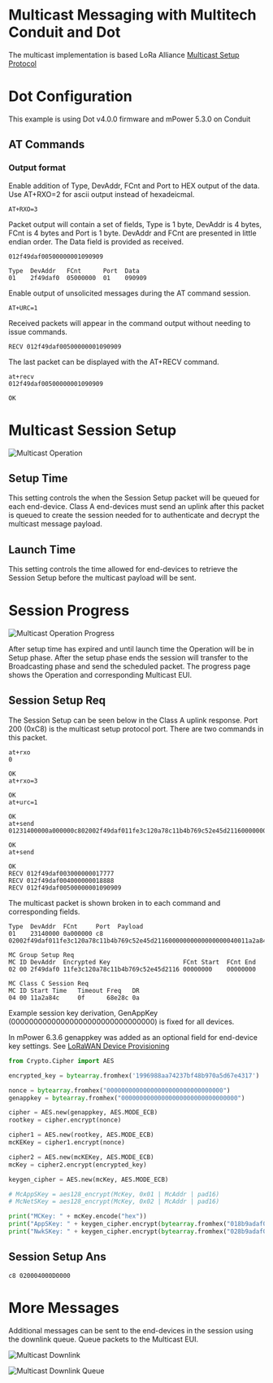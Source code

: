 # Multicast Messaging with Multitech Conduit and Dot

The multicast implementation is based LoRa Alliance [Multicast Setup Protocol](https://resources.lora-alliance.org/technical-specifications/lorawan-remote-multicast-setup-specification-v1-0-0)

# Dot Configuration

This example is using Dot v4.0.0 firmware and mPower 5.3.0 on Conduit


## AT Commands

### Output format
Enable addition of Type, DevAddr, FCnt and Port to HEX output of the data. Use AT+RXO=2 for ascii output instead of hexadeicmal.

```
AT+RXO=3
```
Packet output will contain a set of fields, Type is 1 byte, DevAddr is 4 bytes, FCnt is 4 bytes and Port is 1 byte. DevAddr and FCnt are presented in little endian order. The Data field is provided as received.
```
012f49daf00500000001090909

Type  DevAddr   FCnt      Port  Data
01    2f49daf0  05000000  01    090909
```


Enable output of unsolicited messages during the AT command session.
```
AT+URC=1
```
Received packets will appear in the command output without needing to issue commands.

```
RECV 012f49daf00500000001090909
```

The last packet can be displayed with the AT+RECV command.
```
at+recv
012f49daf00500000001090909

OK
```


# Multicast Session Setup

![Multicast Operation](/images/MULTICAST-OPERATION.png)

## Setup Time

This setting controls the when the Session Setup packet will be queued for each end-device. Class A end-devices must send an uplink after this packet is queued to create the session needed for to authenticate and decrypt the multicast message payload.

## Launch Time

This setting controls the time allowed for end-devices to retrieve the Session Setup before the multicast payload will be sent.

# Session Progress

![Multicast Operation Progress](/images/MULTICAST-OPERATION-PROGRESS.png)

After setup time has expired and until launch time the Operation will be in Setup phase. After the setup phase ends the session will transfer to the Broadcasting phase and send the scheduled packet. The progress page shows the Operation and corresponding Multicast EUI.

## Session Setup Req

The Session Setup can be seen below in the Class A uplink response. Port 200 (0xC8) is the multicast setup protocol port. There are two commands in this packet.

```
at+rxo
0

OK
at+rxo=3

OK
at+urc=1

OK
at+send
01231400000a000000c802002f49daf011fe3c120a78c11b4b769c52e45d21160000000000000000040011a2a84c0f68e28c0a

OK
at+send

OK
RECV 012f49daf003000000017777
RECV 012f49daf004000000018888
RECV 012f49daf00500000001090909
```

The multicast packet is shown broken in to each command and corresponding fields.

```
Type  DevAddr  FCnt     Port  Payload
01    23140000 0a000000 c8    02002f49daf011fe3c120a78c11b4b769c52e45d21160000000000000000040011a2a84c0f68e28c0a

MC Group Setup Req
MC ID DevAddr  Encrypted Key                    FCnt Start  FCnt End
02 00 2f49daf0 11fe3c120a78c11b4b769c52e45d2116 00000000    00000000

MC Class C Session Req
MC ID Start Time   Timeout Freq   DR
04 00 11a2a84c     0f      68e28c 0a
```

Example session key derivation, GenAppKey (00000000000000000000000000000000) is fixed for all devices. 

In mPower 6.3.6 genappkey was added as an optional field for end-device key settings.
See [LoRaWAN Device Provisioning](https://www.multitech.net/developer/software/aep/lora-configuration/lorawan-device-provisioning/)

```python
from Crypto.Cipher import AES

encrypted_key = bytearray.fromhex('1996988aa74237bf48b970a5d67e4317')

nonce = bytearray.fromhex("00000000000000000000000000000000")
genappkey = bytearray.fromhex("00000000000000000000000000000000")

cipher = AES.new(genappkey, AES.MODE_ECB)
rootkey = cipher.encrypt(nonce)

cipher1 = AES.new(rootkey, AES.MODE_ECB)
mcKEKey = cipher1.encrypt(nonce)

cipher2 = AES.new(mcKEKey, AES.MODE_ECB)
mcKey = cipher2.encrypt(encrypted_key)

keygen_cipher = AES.new(mcKey, AES.MODE_ECB)

# McAppSKey = aes128_encrypt(McKey, 0x01 | McAddr | pad16)
# McNetSKey = aes128_encrypt(McKey, 0x02 | McAddr | pad16)

print("MCKey: " + mcKey.encode("hex"))
print("AppSKey: " + keygen_cipher.encrypt(bytearray.fromhex("018b9adaf00000000000000000000000")).encode("hex"))
print("NwkSKey: " + keygen_cipher.encrypt(bytearray.fromhex("028b9adaf00000000000000000000000")).encode("hex"))

```


## Session Setup Ans
```
c8 020004000D0000
```

# More Messages

Additional messages can be sent to the end-devices in the session using the downlink queue. Queue packets to the Multicast EUI.

![Multicast Downlink](/images/MULTICAST-DOWNLINK.png)

![Multicast Downlink Queue](/images/MULTICAST-DOWNLINK-QUEUE.png)
